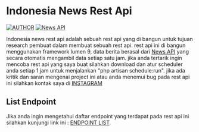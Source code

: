 # Indonesia News Rest Api

[![AUTHOR](https://travis-ci.org/laravel/lumen-framework.svg)](https://instagram.com/diki.alfin_)
[![News API](https://img.shields.io/packagist/dt/laravel/lumen-framework)](https://newsapi.org/)

Indonesia news rest api adalah sebuah rest api yang di bangun untuk tujuan research pembuat dalam membuat sebuah rest api. rest api ini di bangun menggunakan framework lumen 9, data berita berasal dari [News API](https://newsapi.org/) yang secara otomatis mengambil data setiap satu jam.
jika anda tertarik ingin mencoba rest api yang saya buat silahkan download dan atur scheduler anda setiap 1 jam untuk menjalankan "php artisan schedule:run".
jika ada kritik dan saran mengenai project ini atau anda menemui bug pada rest api ini silahkan kontak saya di [INSTAGRAM](https://instagram.com/diki.alfin_)

## List Endpoint

Jika anda ingin mengetahui daftar endpoint yang terdapat pada rest api ini silahkan kunjungi link ini : [ENDPOINT LIST](https://www.postman.com/dikialfin/workspace/indonesia-news-rest-api/collection/10706359-beed1c7a-6034-4515-86ff-c9bc22a062d5?action=share&creator=10706359).

